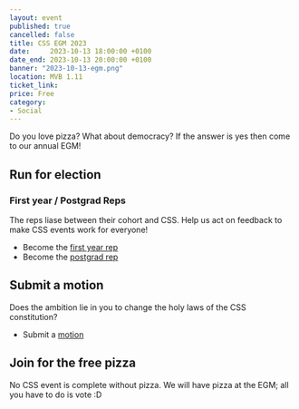 ```yaml
---
layout: event
published: true
cancelled: false
title: CSS EGM 2023
date:     2023-10-13 18:00:00 +0100
date_end: 2023-10-13 20:00:00 +0100
banner: "2023-10-13-egm.png"
location: MVB 1.11
ticket_link:
price: Free
category:
- Social
---
```


Do you love pizza? What about democracy? If the answer is yes then come to our annual EGM!

## Run for election

### **First year / Postgrad Reps**
  
The reps liase between their cohort and CSS. Help us act on feedback to make CSS events work for everyone! 

* Become the [first year rep][1]
* Become the [postgrad rep][1]

## Submit a motion

Does the ambition lie in you to change the holy laws of the CSS constitution? 

* Submit a [motion][2]

## Join for the free pizza

No CSS event is complete without pizza. We will have pizza at the EGM; all you have to do is vote :D


[1]:https://forms.office.com/e/XfDyyUfhSp
[2]:https://forms.office.com/e/GmaZT3NYYn
